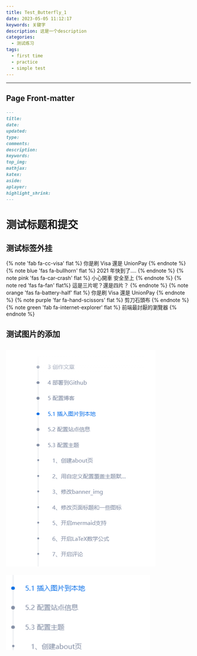 ```yaml
---
title: Test_Butterfly_1
date: 2023-05-05 11:12:17
keywords: 关键字
description: 这是一个description
categories:
  - 测试练习
tags:
  - first time
  - practice
  - simple test
---
```


---

## Page Front-matter

```markdown
---
title:
date:
updated:
type:
comments:
description:
keywords:
top_img:
mathjax:
katex:
aside:
aplayer:
highlight_shrink:
---
```

# 测试标题和提交

## 测试标签外挂

{% note 'fab fa-cc-visa' flat %}
你是刷 Visa 還是 UnionPay
{% endnote %}
{% note blue 'fas fa-bullhorn' flat %}
2021 年快到了....
{% endnote %}
{% note pink 'fas fa-car-crash' flat %}
小心開車 安全至上
{% endnote %}
{% note red 'fas fa-fan' flat%}
這是三片呢？還是四片？
{% endnote %}
{% note orange 'fas fa-battery-half' flat %}
你是刷 Visa 還是 UnionPay
{% endnote %}
{% note purple 'far fa-hand-scissors' flat %}
剪刀石頭布
{% endnote %}
{% note green 'fab fa-internet-explorer' flat %}
前端最討厭的瀏覽器
{% endnote %}

## 测试图片的添加

## ![image-20230505123247478](Test-Butterfly-1.assets/image-20230505123247478.png)

![](assets/Test-Butterfly-1/img-20230505142906.png)

